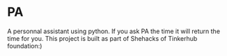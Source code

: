 # PA
A personnal assistant using python.
If you ask  PA the time it will return the time for you.
This project is built as part of Shehacks of Tinkerhub foundation:)
